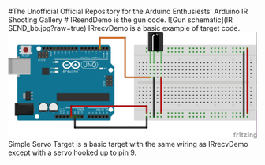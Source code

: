 #The Unofficial Official Repository for the Arduino Enthusiests' Arduino IR Shooting Gallery #
IRsendDemo is the gun code.
![Gun schematic](IR SEND_bb.jpg?raw=true)
IRrecvDemo is a basic example of target code.
![target schematic](IR%20RECIEVE_bb.jpg?raw=true)
Simple Servo Target is a basic target with the same wiring as IRrecvDemo except with a servo hooked up to pin 9.
